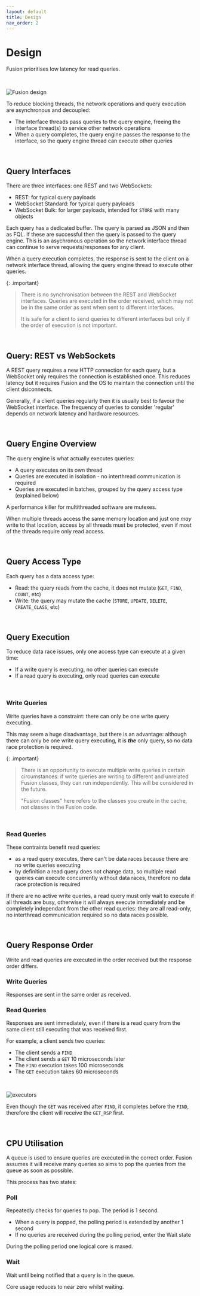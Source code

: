 ```yaml
---
layout: default
title: Design
nav_order: 2
---
```


# Design

Fusion prioritises low latency for read queries.


<br/>

![Fusion design](images/design_overview.svg)

To reduce blocking threads, the network operations and query execution are asynchronous and decoupled:

- The interface threads pass queries to the query engine, freeing the interface thread(s) to service other network operations
- When a query completes, the query engine passes the response to the interface, so the query engine thread can execute other queries


<br/>


## Query Interfaces
There are three interfaces: one REST and two WebSockets:

- REST: for typical query payloads
- WebSocket Standard: for typical query payloads
- WebSocket Bulk: for larger payloads, intended for `STORE` with many objects

Each query has a dedicated buffer. The query is parsed as JSON and then as FQL. If these are successful then the query is passed to the query engine. This is an asychronous operation so the network interface thread can continue to serve requests/responses for any client.

When a query execution completes, the response is sent to the client on a network interface thread, allowing the query engine thread to execute other queries.

{: .important}
> There is no synchronisation between the REST and WebSocket interfaces. Queries are executed in the order received, which may not be in the same order as sent when sent to different interfaces.
>
> It is safe for a client to send queries to different interfaces but only if the order of execution is not important.

<br/>

## Query: REST vs WebSockets
A REST query requires a new HTTP connection for each query, but a WebSocket only requires the connection is established once. This reduces latency but it requires Fusion and the OS to maintain the connection until the client dsiconnects.

Generally, if a client queries regularly then it is usually best to favour the WebSocket interface. The frequency of queries to consider 'regular' depends on network latency and hardware resources.

<br/>


## Query Engine Overview
The query engine is what actually executes queries:

- A query executes on its own thread
- Queries are executed in isolation - no interthread communication is required
- Queries are executed in batches, grouped by the query access type (explained below)

A performance killer for multithreaded software are mutexes.

When multiple threads access the same memory location and just one _may_ write to that location, access by all threads must be protected, even if most of the threads  require only read access.  


<br/>


## Query Access Type
Each query has a data access type:

- Read: the query reads from the cache, it does not mutate (`GET`, `FIND`, `COUNT`, etc)
- Write: the query may mutate the cache (`STORE`, `UPDATE`, `DELETE`, `CREATE_CLASS`, etc)


<br/>


## Query Execution
To reduce data race issues, only one access type can execute at a given time:

- If a write query is executing, no other queries can execute
- If a read query is executing, only read queries can execute


<br/>


### Write Queries
Write queries have a constraint: there can only be one write query executing.

This may seem a huge disadvantage, but there is an advantage: although there can only be one write query executing, it is _**the**_ only query, so no data race protection is required. 



{: .important}
> There is an opportunity to execute multiple write queries in certain circumstances: if write queries are writing to different and unrelated Fusion classes, they can run independently. This will be considered in the future.
>
>"Fusion classes" here refers to the classes you create in the cache, not classes in the Fusion code.


<br/>


### Read Queries
These contraints benefit read queries:
- as a read query executes, there can't be data races because there are no write queries executing
- by definition a read query does not change data, so multiple read queries can execute concurrently without data races, therefore no data race protection is required

If there are no active write queries, a read query must only wait to execute if all threads are busy, otherwise it will always execute immediately and be completely independant from the other read queries: they are all read-only, no interthread communication required so no data races possible.


<br/>


## Query Response Order
Write and read queries are executed in the order received but the response order differs.


### Write Queries
Responses are sent in the same order as received.


### Read Queries
Responses are sent immediately, even if there is a read query from the same client still executing that was received first.

For example, a client sends two queries:

- The client sends a `FIND`
- The client sends a `GET` 10 microseconds later
- The `FIND` execution takes 100 microseconds
- The `GET` execution takes 60 microseconds

<br/>

![executors](images/design_executors.svg)


Even though the `GET` was received after `FIND`, it completes before the `FIND`, therefore the client will receive the `GET_RSP` first.


<br/>


## CPU Utilisation
A queue is used to ensure queries are executed in the correct order. Fusion assumes it will receive many queries so aims to pop the queries from the queue as soon as possible.

This process has two states:


### Poll
Repeatedly checks for queries to pop. The period is 1 second.

- When a query is popped, the polling period is extended by another 1 second
- If no queries are received during the polling period, enter the Wait state 

During the polling period one logical core is maxed.


### Wait
Wait until being notified that a query is in the queue.
 
Core usage reduces to near zero whilst waiting.


